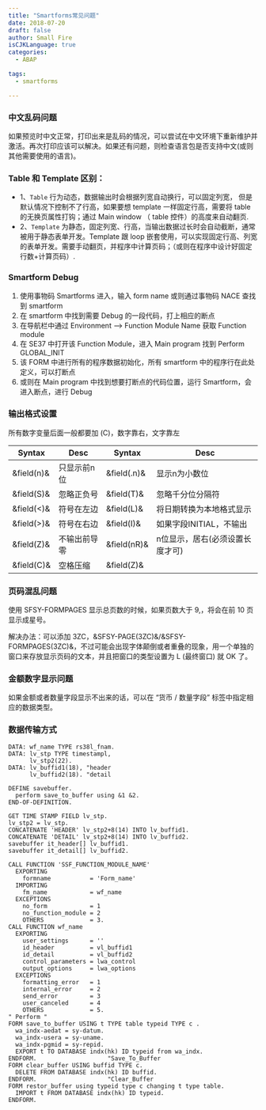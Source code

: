 ```yaml
---
title: "Smartforms常见问题"
date: 2018-07-20
draft: false
author: Small Fire
isCJKLanguage: true
categories: 
  - ABAP

tags: 
  - smartforms

---
```


### 中文乱码问题

如果预览时中文正常，打印出来是乱码的情况，可以尝试在中文环境下重新维护并激活。再次打印应该可以解决。如果还有问题，则检查语言包是否支持中文(或则其他需要使用的语言)。

### Table 和 Template 区别：

- 1、`Table` 行为动态，数据输出时会根据列宽自动换行，可以固定列宽，
  但是默认情况下控制不了行高，如果要想 template 一样固定行高，需要将 table 的无换页属性打钩；通过 Main window （ table 控件）的高度来自动翻页.
- 2、`Template` 为静态，固定列宽、行高，当输出数据过长时会自动截断，通常被用于静态表单开发。Template 跟 loop 嵌套使用，可以实现固定行高、列宽的表单开发。需要手动翻页，并程序中计算页码；（或则在程序中设计好固定行数+计算页码）.

### Smartform Debug

1. 使用事物码 Smartforms 进入，输入 form name 或则通过事物码 NACE 查找到 smartform
2. 在 smartform 中找到需要 Debug 的一段代码，打上相应的断点
3. 在导航栏中通过 Environment –> Function Module Name 获取 Function module
4. 在 SE37 中打开该 Function Module，进入 Main program 找到 Perform GLOBAL_INIT
5. 该 FORM 中进行所有的程序数据初始化，所有 smartform 中的程序行在此处定义，可以打断点
6. 或则在 Main program 中找到想要打断点的代码位置，运行 Smartform，会进入断点，进行 Debug

### 输出格式设置

所有数字变量后面一般都要加 (C)，数字靠右，文字靠左

| Syntax     | Desc         | Syntax      | Desc                            |
| ---------- | ------------ | ----------- | ------------------------------- |
| &field(n)& | 只显示前n位  | &field(.n)& | 显示n为小数位                   |
| &field(S)& | 忽略正负号   | &field(T)&  | 忽略千分位分隔符                |
| &field(<)& | 符号在左边   | &field(L)&  | 将日期转换为本地格式显示        |
| &field(>)& | 符号在右边   | &field(I)&  | 如果字段INITIAL，不输出         |
| &field(Z)& | 不输出前导零 | &field(nR)& | n位显示，居右(必须设置长度才可) |
| &field(C)& | 空格压缩     | &field(Z)&  |                                 |

### 页码混乱问题

使用 SFSY-FORMPAGES 显示总页数的时候，如果页数大于 9,，将会在前 10 页显示成星号。

解决办法：可以添加 3ZC，&SFSY-PAGE(3ZC)&/&SFSY-FORMPAGES(3ZC)&，不过可能会出现字体颠倒或者重叠的现象，用一个单独的窗口来存放显示页码的文本，并且把窗口的类型设置为 L (最终窗口) 就 OK 了。

### 金额数字显示问题

如果金额或者数量字段显示不出来的话，可以在 “货币 / 数量字段” 标签中指定相应的数据类型。

### 数据传输方式

```ABAP
DATA: wf_name TYPE rs38l_fnam.
DATA: lv_stp TYPE timestampl,
      lv_stp2(22).
DATA: lv_buffid1(18), "header
      lv_buffid2(18). "detail

DEFINE savebuffer.
  perform save_to_buffer using &1 &2.
END-OF-DEFINITION.

GET TIME STAMP FIELD lv_stp.
lv_stp2 = lv_stp.
CONCATENATE 'HEADER' lv_stp2+8(14) INTO lv_buffid1.
CONCATENATE 'DETAIL' lv_stp2+8(14) INTO lv_buffid2.
savebuffer it_header[] lv_buffid1.
savebuffer it_detail[] lv_buffid2.

CALL FUNCTION 'SSF_FUNCTION_MODULE_NAME'
  EXPORTING
    formname           = 'Form_name'
  IMPORTING
    fm_name            = wf_name
  EXCEPTIONS
    no_form            = 1
    no_function_module = 2
    OTHERS             = 3.
CALL FUNCTION wf_name
  EXPORTING
    user_settings      = ''
    id_header          = vl_buffid1
    id_detail          = vl_buffid2
    control_parameters = lwa_control
    output_options     = lwa_options
  EXCEPTIONS
    formatting_error   = 1
    internal_error     = 2
    send_error         = 3
    user_canceled      = 4
    OTHERS             = 5.
" Perform "    
FORM save_to_buffer USING t TYPE table typeid TYPE c .
  wa_indx-aedat = sy-datum.
  wa_indx-usera = sy-uname.
  wa_indx-pgmid = sy-repid.
  EXPORT t TO DATABASE indx(hk) ID typeid from wa_indx.
ENDFORM.                    "Save_To_Buffer
FORM clear_buffer USING buffid TYPE c.
  DELETE FROM DATABASE indx(hk) ID buffid.
ENDFORM.                    "Clear_Buffer
FORM restor_buffer using typeid type c changing t type table.
  IMPORT t FROM DATABASE indx(hk) ID typeid.
ENDFORM. 
```

